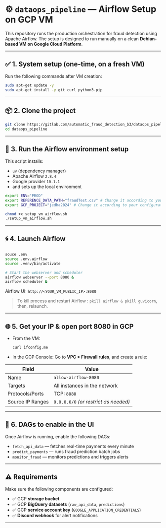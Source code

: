 # ⚙️ `dataops_pipeline` — Airflow Setup on GCP VM

This repository runs the production orchestration for fraud detection using Apache Airflow.
The setup is designed to run manually on a clean **Debian-based VM on Google Cloud Platform**.

---

## ✅ 1. System setup (one-time, on a fresh VM)

Run the following commands after VM creation:

```bash
sudo apt-get update -y
sudo apt-get install -y git curl python3-pip
```

---

## 📦 2. Clone the project

```bash
git clone https://gitlab.com/automatic_fraud_detection_b3/dataops_pipeline.git
cd dataops_pipeline
```

---

## 🚀 3. Run the Airflow environment setup

This script installs:

* `uv` (dependency manager)
* Apache Airflow `2.8.4`
* Google provider `10.1.1`
* and sets up the local environment

```bash
export ENV="PROD"
export REFERENCE_DATA_PATH="fraudTest.csv" # Change it according to your configuration
export GCP_PROJECT="jedha2024" # Change it according to your configuration

chmod +x setup_vm_airflow.sh
./setup_vm_airflow.sh
```

---

## 🌀 4. Launch Airflow

```bash

souce .env
source .env.airflow
source .venv/bin/activate

# Start the webserver and scheduler
airflow webserver --port 8080 &
airflow scheduler &
```

Airflow UI: `http://<YOUR_VM_PUBLIC_IP>:8080`

> To kill process and restart Airflow : `pkill airflow & pkill guvicorn`, then, relaunch.
---

## 🌐 5. Get your IP & open port 8080 in GCP

* From the VM:

  ```bash
  curl ifconfig.me
  ```

* In the GCP Console:
  Go to **VPC > Firewall rules**, and create a rule:

| Field            | Value                                 |
| ---------------- | ------------------------------------- |
| Name             | `allow-airflow-8080`                  |
| Targets          | All instances in the network          |
| Protocols/Ports  | TCP: `8080`                           |
| Source IP Ranges | `0.0.0.0/0` *(or restrict as needed)* |

---

## 📂 6. DAGs to enable in the UI

Once Airflow is running, enable the following DAGs:

* `fetch_api_data` — fetches real-time payments every minute
* `predict_payments` — runs fraud prediction batch jobs
* `monitor_fraud` — monitors predictions and triggers alerts

---

## ⚠️ Requirements

Make sure the following components are configured:

* ✅ GCP **storage bucket**
* ✅ GCP **BigQuery datasets** (`raw_api_data`, `predictions`)
* ✅ GCP **service account key** (`GOOGLE_APPLICATION_CREDENTIALS`)
* ✅ **Discord webhook** for alert notifications

---